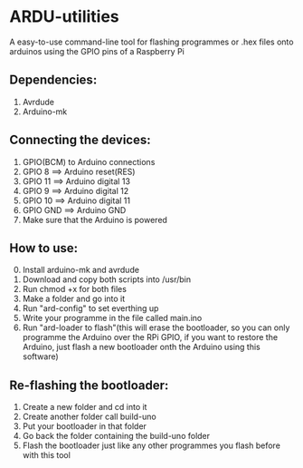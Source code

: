 # ARDU-utilities
A easy-to-use command-line tool for flashing programmes or .hex files onto arduinos using the GPIO pins of a Raspberry Pi

## Dependencies:
1. Avrdude
2. Arduino-mk

## Connecting the devices:
1. GPIO(BCM) to Arduino connections
2. GPIO 8  ==>  Arduino reset(RES)
4. GPIO 11  ==>  Arduino digital 13
5. GPIO 9  ==>  Arduino digital 12
6. GPIO 10  ==>  Arduino digital 11
8. GPIO GND  ==>  Arduino GND
9. Make sure that the Arduino is powered

## How to use:
0. Install arduino-mk and avrdude
1. Download and copy both scripts into /usr/bin
2. Run chmod +x for both files
3. Make a folder and go into it
4. Run "ard-config" to set everthing up
5. Write your programme in the file called main.ino
6. Run "ard-loader to flash"(this will erase the bootloader, so you can only programme the Arduino over the RPi GPIO, if you want to restore the Arduino, just flash a new bootloader onth the Arduino using this software)

## Re-flashing the bootloader:
1. Create a new folder and cd into it
2. Create another folder call build-uno
3. Put your bootloader in that folder
4. Go back the folder containing the build-uno folder
5. Flash the bootloader just like any other programmes you flash before with this tool

